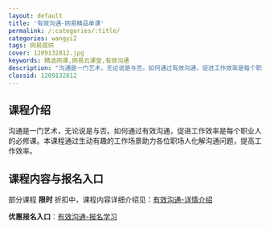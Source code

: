 ```yaml
---
layout: default
title: '有效沟通-网易精品单课'
permalink: /:categories/:title/
categories: wangyi2
tags: 网易提供
cover: 1209132812.jpg
keywords: 精选网课,网易云课堂,有效沟通
description: "沟通是一门艺术，无论说是与否。如何通过有效沟通，促进工作效率是每个职业人的必修课。本课程通过生动有趣的工作场景助力各位职场人化解沟通问题，提高工作效率。有效沟通"
classid: 1209132812
---
```


## 课程介绍

沟通是一门艺术，无论说是与否。如何通过有效沟通，促进工作效率是每个职业人的必修课。本课程通过生动有趣的工作场景助力各位职场人化解沟通问题，提高工作效率。

## 课程内容与报名入口

部分课程 **限时** 折扣中，课程内容详细介绍见：[有效沟通-详情介绍](https://study.163.com/course/introduction/1209132812.htm?share=1&shareId=1025206652&utm_campaign=share&utm_medium=iphoneShare&utm_source=&utm_u=1025206652)

**优惠报名入口**：[有效沟通-报名学习](https://study.163.com/course/introduction/1209132812.htm?share=1&shareId=1025206652&utm_campaign=share&utm_medium=iphoneShare&utm_source=&utm_u=1025206652)

